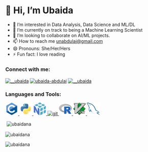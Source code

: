<h1 alighn="center">👋 Hi, I’m Ubaida</h1>

- 👀 I’m interested in Data Analysis, Data Science and ML/DL
- 🌱 I’m currently on track to being a Machine Learning Scientist
- 💞️ I’m looking to collaborate on AI/ML projects.
- 📫 How to reach me unabdulai@gmail.com
- 😄 Pronouns: She/Her/Hers
- ⚡ Fun fact: I love reading
<h3 align="left">Connect with me:</h3>
<p align="left">
<a href="https://twitter.com/__ubaida" target="blank"><img align="center" src="https://raw.githubusercontent.com/rahuldkjain/github-profile-readme-generator/master/src/images/icons/Social/twitter.svg" alt="__ubaida" height="30" width="40" /></a>
<a href="https://linkedin.com/in/ubaida-abdulai" target="blank"><img align="center" src="https://raw.githubusercontent.com/rahuldkjain/github-profile-readme-generator/master/src/images/icons/Social/linked-in-alt.svg" alt="ubaida-abdulai" height="30" width="40" /></a>
<a href="https://medium.com/@unabdulai" target="blank"><img align="center" src="https://raw.githubusercontent.com/rahuldkjain/github-profile-readme-generator/master/src/images/icons/Social/medium.svg" alt="__ubaida" height="30" width="40" /></a>
</p>

<h3 align="left">Languages and Tools:</h3>
<p align="left"> 
<a href="#" target="_blank" rel="noreferrer"> <img src="https://raw.githubusercontent.com/devicons/devicon/master/icons/c/c-original.svg" alt="c" width="40" height="40"/> </a> 
<a href="#" target="_blank" rel="noreferrer"> <img src="https://raw.githubusercontent.com/devicons/devicon/master/icons/python/python-original.svg" alt="c" width="40" height="40"/> </a> 
<a href="#" target="_blank" rel="noreferrer"> <img src="https://raw.githubusercontent.com/devicons/devicon/master/icons/numpy/numpy-original.svg" alt="c" width="40" height="40"/> </a> 
<a href="#" target="_blank" rel="noreferrer"> <img src="https://www.vectorlogo.zone/logos/git-scm/git-scm-icon.svg" alt="git" width="40" height="40"/> </a> 
<a href="#" target="_blank" rel="noreferrer"> <img src="https://raw.githubusercontent.com/devicons/devicon/master/icons/r/r-original.svg" alt="r" width="40" height="40"/> </a>
<a href="#" target="_blank" rel="noreferrer"> <img src="https://raw.githubusercontent.com/devicons/devicon/master/icons/vim/vim-original.svg" alt="vim" width="40" height="40"/> </a>
<a href="#" target="_blank" rel="noreferrer"> <img src="https://raw.githubusercontent.com/devicons/devicon/master/icons/mysql/mysql-original.svg" alt="vim" width="40" height="40"/> </a>

<p>&nbsp;<img align="center" src="https://github-readme-stats.vercel.app/api?username=ubaidana&show_icons=true&locale=en" alt="ubaidana" /></p>

<p><img align="center" src="https://github-readme-streak-stats.herokuapp.com/?user=ubaidana&" alt="ubaidana" /></p>

<p><img align="left" src="https://github-readme-stats.vercel.app/api/top-langs?username=ubaidana&show_icons=true&locale=en&layout=compact" alt="ubaidana" /></p>

